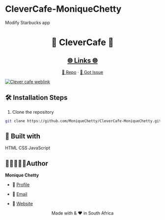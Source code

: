 # CleverCafe-MoniqueChetty
 Modify Starbucks app

<p align="center">
  
</p>
<h1 align="center">🌟 CleverCafe 🌟</h1>
<p align="center"><repo-desc></p>

<p align="center">
<a href="https://github.com/moniquechettty/CleverCafe-MoniqueChetty/blob/master/LICENSE" title="License">


</a>

<!-- </p>
<!-- <p align="center"><img src="./assets/images/main.gif" alt="<repo-title>"/></p> -->

 <a href="https://moniquechettyclevercafe.netlify.app/">
  <h2 align="center">🌐 Links 🌐</h2></a>

<p align="center">
    <a href="https://github.com/MoniqueChetty/CleverCafe-MoniqueChetty" title="<repo-title>">📂 Repo</a>
    ·
    <a href="https://github.com/MoniqueChetty/CleverCafe-MoniqueChetty/issues/new/choose" title="🐛Report Bug/🎊Request Feature">🚀 Got Issue</a>
</p>

<a href="https://moniquechettyclevercafe.netlify.app/">
<img src="https://monique-chetty-resume.vercel.app/_next/image?url=%2Fimages%2Fportfolio%2FCleverCafe.jpg&w=1920&q=75" alt="Clever cafe weblink"/>
 </a>

## 🛠️ Installation Steps

1. Clone the repository

```Bash
git clone https://github.com/MoniqueChetty/CleverCafe-MoniqueChetty.git
```

<!-- ## ❗ Available Commands -->

## 👷 Built with
   HTML CSS JavaScript

##  👩🏽‍💻👩🏽‍Author

**Monique Chetty**

- 🌌 [Profile](https://github.com/MoniqueChetty )

- 🏮 [Email](mailto:moniquechettyp@gmail.com?subject=Hi%20from%20<repo-email> "Hi!")

- 🦁 [Website](https://monique-chetty-resume.vercel.app/)


<p align="center">Made with <repo-lang> & ❤️ in South Africa</p>

